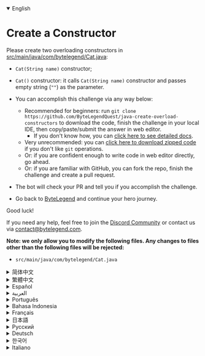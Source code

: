 <details open='true'>
<summary>English</summary>

# Create a Constructor

Please create two overloading constructors in [src/main/java/com/bytelegend/Cat.java](https://github.com/ByteLegendQuest/java-create-overload-constructors/blob/main/src/main/java/com/bytelegend/Cat.java):
- `Cat(String name)` constructor;
- `Cat()` constructor: it calls `Cat(String name)` constructor and passes empty string (`""`) as the parameter.

- You can accomplish this challenge via any way below:
  - Recommended for beginners: run `git clone https://github.com/ByteLegendQuest/java-create-overload-constructors` to download the code,
    finish the challenge in your local IDE, then copy/paste/submit the answer in web editor.
    - If you don't know how, you can [click here to see detailed docs](https://github.com/ByteLegendQuest/java-create-overload-constructors/blob/main/docs/en/clone-and-import.md).
  - Very unrecommended: you can [click here to download zipped code](https://codeload.github.com/ByteLegendQuest/java-create-overload-constructors/zip/refs/heads/main) if you don't like `git` operations.
  - Or: if you are confident enough to write code in web editor directly, go ahead.
  - Or: if you are familiar with GitHub, you can fork the repo, finish the challenge and create a pull request.
- The bot will check your PR and tell you if you accomplish the challenge.
- Go back to [ByteLegend](https://bytelegend.com) and continue your hero journey.

Good luck!

If you need any help, feel free to join the [Discord Community](https://discord.gg/35RreUUGWt) or contact us via [contact@bytelegend.com](mailto:contact@bytelegend.com).

**Note: we only allow you to modify the following files.
Any changes to files other than the following files will be rejected:**

- `src/main/java/com/bytelegend/Cat.java`
</details>
<details>
<summary>简体中文</summary>

# 创建<ruby>重载<rt>Overload</rt></ruby>的<ruby>构造器<rt>Constructor</rt></ruby>

请在[src/main/java/com/bytelegend/Cat.java](https://github.com/ByteLegendQuest/java-create-overload-constructors/blob/main/src/main/java/com/bytelegend/Cat.java)中创建两个重载的构造器：
- `Cat(String name)`构造器；
- `Cat()`构造器，令其调用`Cat(String name)`构造器并传递空字符串（`""`）作为参数。

- 你可以使用以下任意一种方法完成挑战：
  - 初学者推荐：运行`git clone https://git.bytelegend.com/ByteLegendQuest/java-create-overload-constructors`将代码下载到本地，在本地使用IDE调试完成后复制到网页编辑器里提交。
    - 如果你不知道怎么做，可以点击[这里查看详细文档](https://github.com/ByteLegendQuest/java-create-overload-constructors/blob/main/docs/zh_hans/clone-and-import.md)。
  - 非常不推荐：如果你实在不喜欢`git`命令行操作，你可以[点击这里直接下载打包好的代码](https://ghcodeload.bytelegend.com/ByteLegendQuest/java-create-overload-constructors/zip/refs/heads/main)。
  - 或者：如果你非常自信不需要下载代码到本地调试，可以使用网页编辑器直接提交。
  - 或者：如果你对GitHub非常熟悉，你可以fork仓库、完成挑战后，创建一个Pull Request。
- 机器人将会检查你的答案，告诉你你是否通过了挑战。
- 回到[字节传说](https://bytelegend.com)，然后继续你的英雄旅程。

祝你好运！

如果你需要任何帮助，欢迎加入官方玩家QQ群（在[首页](https://bytelegend.com)右下角的`联系 & 关于`菜单里可以找到入群方式）或者[Discord社区](https://discord.gg/35RreUUGWt)，或email至[contact@bytelegend.com](mailto:contact@bytelegend.com)。

**注意：我们只允许您修改以下文件，任何对其他文件的修改都会被拒绝：**

- `src/main/java/com/bytelegend/Cat.java`
</details>
<details>
<summary>繁體中文</summary>

<h1>Create a Constructor</h1>
<p>Please create two overloading constructors in <a href="https://github.com/ByteLegendQuest/java-create-overload-constructors/blob/main/src/main/java/com/bytelegend/Cat.java" target="_blank">src/main/java/com/bytelegend/Cat.java</a>:</p>
<ul>
<li>
<p><code class="notranslate">Cat(String name)</code> constructor;</p>
</li>
<li>
<p><code class="notranslate">Cat()</code> constructor: it calls <code class="notranslate">Cat(String name)</code> constructor and passes empty string (<code class="notranslate">&quot;&quot;</code>) as the parameter.</p>
</li>
<li>
<p>You can accomplish this challenge via any way below:</p>
<ul>
<li>Recommended for beginners: run <code class="notranslate">git clone https://github.com/ByteLegendQuest/java-create-overload-constructors</code> to download the code,
finish the challenge in your local IDE, then copy/paste/submit the answer in web editor.
<ul>
<li>If you don't know how, you can <a href="https://github.com/ByteLegendQuest/java-create-overload-constructors/blob/main/docs/en/clone-and-import.md" target="_blank">click here to see detailed docs</a>.</li>
</ul>
</li>
<li>Very unrecommended: you can <a href="https://codeload.github.com/ByteLegendQuest/java-create-overload-constructors/zip/refs/heads/main" target="_blank">click here to download zipped code</a> if you don't like <code class="notranslate">git</code> operations.</li>
<li>Or: if you are confident enough to write code in web editor directly, go ahead.</li>
<li>Or: if you are familiar with GitHub, you can fork the repo, finish the challenge and create a pull request.</li>
</ul>
</li>
<li>
<p>The bot will check your PR and tell you if you accomplish the challenge.</p>
</li>
<li>
<p>Go back to <a href="https://bytelegend.com" target="_blank">ByteLegend</a> and continue your hero journey.</p>
</li>
</ul>
<p>Good luck!</p>
<p>If you need any help, feel free to join the <a href="https://discord.gg/35RreUUGWt" target="_blank">Discord Community</a> or contact us via <a href="mailto:contact@bytelegend.com" target="_blank">contact@bytelegend.com</a>.</p>
<p><strong>Note: we only allow you to modify the following files.
Any changes to files other than the following files will be rejected:</strong></p>
<ul>
<li><code class="notranslate">src/main/java/com/bytelegend/Cat.java</code></li>
</ul>
</details>
<details>
<summary>Español</summary>

<h1>Create a Constructor</h1>
<p>Please create two overloading constructors in <a href="https://github.com/ByteLegendQuest/java-create-overload-constructors/blob/main/src/main/java/com/bytelegend/Cat.java" target="_blank">src/main/java/com/bytelegend/Cat.java</a>:</p>
<ul>
<li>
<p><code class="notranslate">Cat(String name)</code> constructor;</p>
</li>
<li>
<p><code class="notranslate">Cat()</code> constructor: it calls <code class="notranslate">Cat(String name)</code> constructor and passes empty string (<code class="notranslate">&quot;&quot;</code>) as the parameter.</p>
</li>
<li>
<p>You can accomplish this challenge via any way below:</p>
<ul>
<li>Recommended for beginners: run <code class="notranslate">git clone https://github.com/ByteLegendQuest/java-create-overload-constructors</code> to download the code,
finish the challenge in your local IDE, then copy/paste/submit the answer in web editor.
<ul>
<li>If you don't know how, you can <a href="https://github.com/ByteLegendQuest/java-create-overload-constructors/blob/main/docs/en/clone-and-import.md" target="_blank">click here to see detailed docs</a>.</li>
</ul>
</li>
<li>Very unrecommended: you can <a href="https://codeload.github.com/ByteLegendQuest/java-create-overload-constructors/zip/refs/heads/main" target="_blank">click here to download zipped code</a> if you don't like <code class="notranslate">git</code> operations.</li>
<li>Or: if you are confident enough to write code in web editor directly, go ahead.</li>
<li>Or: if you are familiar with GitHub, you can fork the repo, finish the challenge and create a pull request.</li>
</ul>
</li>
<li>
<p>The bot will check your PR and tell you if you accomplish the challenge.</p>
</li>
<li>
<p>Go back to <a href="https://bytelegend.com" target="_blank">ByteLegend</a> and continue your hero journey.</p>
</li>
</ul>
<p>Good luck!</p>
<p>If you need any help, feel free to join the <a href="https://discord.gg/35RreUUGWt" target="_blank">Discord Community</a> or contact us via <a href="mailto:contact@bytelegend.com" target="_blank">contact@bytelegend.com</a>.</p>
<p><strong>Note: we only allow you to modify the following files.
Any changes to files other than the following files will be rejected:</strong></p>
<ul>
<li><code class="notranslate">src/main/java/com/bytelegend/Cat.java</code></li>
</ul>
</details>
<details>
<summary>العربية</summary>

<h1>Create a Constructor</h1>
<p>Please create two overloading constructors in <a href="https://github.com/ByteLegendQuest/java-create-overload-constructors/blob/main/src/main/java/com/bytelegend/Cat.java" target="_blank">src/main/java/com/bytelegend/Cat.java</a>:</p>
<ul>
<li>
<p><code class="notranslate">Cat(String name)</code> constructor;</p>
</li>
<li>
<p><code class="notranslate">Cat()</code> constructor: it calls <code class="notranslate">Cat(String name)</code> constructor and passes empty string (<code class="notranslate">&quot;&quot;</code>) as the parameter.</p>
</li>
<li>
<p>You can accomplish this challenge via any way below:</p>
<ul>
<li>Recommended for beginners: run <code class="notranslate">git clone https://github.com/ByteLegendQuest/java-create-overload-constructors</code> to download the code,
finish the challenge in your local IDE, then copy/paste/submit the answer in web editor.
<ul>
<li>If you don't know how, you can <a href="https://github.com/ByteLegendQuest/java-create-overload-constructors/blob/main/docs/en/clone-and-import.md" target="_blank">click here to see detailed docs</a>.</li>
</ul>
</li>
<li>Very unrecommended: you can <a href="https://codeload.github.com/ByteLegendQuest/java-create-overload-constructors/zip/refs/heads/main" target="_blank">click here to download zipped code</a> if you don't like <code class="notranslate">git</code> operations.</li>
<li>Or: if you are confident enough to write code in web editor directly, go ahead.</li>
<li>Or: if you are familiar with GitHub, you can fork the repo, finish the challenge and create a pull request.</li>
</ul>
</li>
<li>
<p>The bot will check your PR and tell you if you accomplish the challenge.</p>
</li>
<li>
<p>Go back to <a href="https://bytelegend.com" target="_blank">ByteLegend</a> and continue your hero journey.</p>
</li>
</ul>
<p>Good luck!</p>
<p>If you need any help, feel free to join the <a href="https://discord.gg/35RreUUGWt" target="_blank">Discord Community</a> or contact us via <a href="mailto:contact@bytelegend.com" target="_blank">contact@bytelegend.com</a>.</p>
<p><strong>Note: we only allow you to modify the following files.
Any changes to files other than the following files will be rejected:</strong></p>
<ul>
<li><code class="notranslate">src/main/java/com/bytelegend/Cat.java</code></li>
</ul>
</details>
<details>
<summary>Português</summary>

<h1>Create a Constructor</h1>
<p>Please create two overloading constructors in <a href="https://github.com/ByteLegendQuest/java-create-overload-constructors/blob/main/src/main/java/com/bytelegend/Cat.java" target="_blank">src/main/java/com/bytelegend/Cat.java</a>:</p>
<ul>
<li>
<p><code class="notranslate">Cat(String name)</code> constructor;</p>
</li>
<li>
<p><code class="notranslate">Cat()</code> constructor: it calls <code class="notranslate">Cat(String name)</code> constructor and passes empty string (<code class="notranslate">&quot;&quot;</code>) as the parameter.</p>
</li>
<li>
<p>You can accomplish this challenge via any way below:</p>
<ul>
<li>Recommended for beginners: run <code class="notranslate">git clone https://github.com/ByteLegendQuest/java-create-overload-constructors</code> to download the code,
finish the challenge in your local IDE, then copy/paste/submit the answer in web editor.
<ul>
<li>If you don't know how, you can <a href="https://github.com/ByteLegendQuest/java-create-overload-constructors/blob/main/docs/en/clone-and-import.md" target="_blank">click here to see detailed docs</a>.</li>
</ul>
</li>
<li>Very unrecommended: you can <a href="https://codeload.github.com/ByteLegendQuest/java-create-overload-constructors/zip/refs/heads/main" target="_blank">click here to download zipped code</a> if you don't like <code class="notranslate">git</code> operations.</li>
<li>Or: if you are confident enough to write code in web editor directly, go ahead.</li>
<li>Or: if you are familiar with GitHub, you can fork the repo, finish the challenge and create a pull request.</li>
</ul>
</li>
<li>
<p>The bot will check your PR and tell you if you accomplish the challenge.</p>
</li>
<li>
<p>Go back to <a href="https://bytelegend.com" target="_blank">ByteLegend</a> and continue your hero journey.</p>
</li>
</ul>
<p>Good luck!</p>
<p>If you need any help, feel free to join the <a href="https://discord.gg/35RreUUGWt" target="_blank">Discord Community</a> or contact us via <a href="mailto:contact@bytelegend.com" target="_blank">contact@bytelegend.com</a>.</p>
<p><strong>Note: we only allow you to modify the following files.
Any changes to files other than the following files will be rejected:</strong></p>
<ul>
<li><code class="notranslate">src/main/java/com/bytelegend/Cat.java</code></li>
</ul>
</details>
<details>
<summary>Bahasa Indonesia</summary>

<h1>Create a Constructor</h1>
<p>Please create two overloading constructors in <a href="https://github.com/ByteLegendQuest/java-create-overload-constructors/blob/main/src/main/java/com/bytelegend/Cat.java" target="_blank">src/main/java/com/bytelegend/Cat.java</a>:</p>
<ul>
<li>
<p><code class="notranslate">Cat(String name)</code> constructor;</p>
</li>
<li>
<p><code class="notranslate">Cat()</code> constructor: it calls <code class="notranslate">Cat(String name)</code> constructor and passes empty string (<code class="notranslate">&quot;&quot;</code>) as the parameter.</p>
</li>
<li>
<p>You can accomplish this challenge via any way below:</p>
<ul>
<li>Recommended for beginners: run <code class="notranslate">git clone https://github.com/ByteLegendQuest/java-create-overload-constructors</code> to download the code,
finish the challenge in your local IDE, then copy/paste/submit the answer in web editor.
<ul>
<li>If you don't know how, you can <a href="https://github.com/ByteLegendQuest/java-create-overload-constructors/blob/main/docs/en/clone-and-import.md" target="_blank">click here to see detailed docs</a>.</li>
</ul>
</li>
<li>Very unrecommended: you can <a href="https://codeload.github.com/ByteLegendQuest/java-create-overload-constructors/zip/refs/heads/main" target="_blank">click here to download zipped code</a> if you don't like <code class="notranslate">git</code> operations.</li>
<li>Or: if you are confident enough to write code in web editor directly, go ahead.</li>
<li>Or: if you are familiar with GitHub, you can fork the repo, finish the challenge and create a pull request.</li>
</ul>
</li>
<li>
<p>The bot will check your PR and tell you if you accomplish the challenge.</p>
</li>
<li>
<p>Go back to <a href="https://bytelegend.com" target="_blank">ByteLegend</a> and continue your hero journey.</p>
</li>
</ul>
<p>Good luck!</p>
<p>If you need any help, feel free to join the <a href="https://discord.gg/35RreUUGWt" target="_blank">Discord Community</a> or contact us via <a href="mailto:contact@bytelegend.com" target="_blank">contact@bytelegend.com</a>.</p>
<p><strong>Note: we only allow you to modify the following files.
Any changes to files other than the following files will be rejected:</strong></p>
<ul>
<li><code class="notranslate">src/main/java/com/bytelegend/Cat.java</code></li>
</ul>
</details>
<details>
<summary>Français</summary>

<h1>Create a Constructor</h1>
<p>Please create two overloading constructors in <a href="https://github.com/ByteLegendQuest/java-create-overload-constructors/blob/main/src/main/java/com/bytelegend/Cat.java" target="_blank">src/main/java/com/bytelegend/Cat.java</a>:</p>
<ul>
<li>
<p><code class="notranslate">Cat(String name)</code> constructor;</p>
</li>
<li>
<p><code class="notranslate">Cat()</code> constructor: it calls <code class="notranslate">Cat(String name)</code> constructor and passes empty string (<code class="notranslate">&quot;&quot;</code>) as the parameter.</p>
</li>
<li>
<p>You can accomplish this challenge via any way below:</p>
<ul>
<li>Recommended for beginners: run <code class="notranslate">git clone https://github.com/ByteLegendQuest/java-create-overload-constructors</code> to download the code,
finish the challenge in your local IDE, then copy/paste/submit the answer in web editor.
<ul>
<li>If you don't know how, you can <a href="https://github.com/ByteLegendQuest/java-create-overload-constructors/blob/main/docs/en/clone-and-import.md" target="_blank">click here to see detailed docs</a>.</li>
</ul>
</li>
<li>Very unrecommended: you can <a href="https://codeload.github.com/ByteLegendQuest/java-create-overload-constructors/zip/refs/heads/main" target="_blank">click here to download zipped code</a> if you don't like <code class="notranslate">git</code> operations.</li>
<li>Or: if you are confident enough to write code in web editor directly, go ahead.</li>
<li>Or: if you are familiar with GitHub, you can fork the repo, finish the challenge and create a pull request.</li>
</ul>
</li>
<li>
<p>The bot will check your PR and tell you if you accomplish the challenge.</p>
</li>
<li>
<p>Go back to <a href="https://bytelegend.com" target="_blank">ByteLegend</a> and continue your hero journey.</p>
</li>
</ul>
<p>Good luck!</p>
<p>If you need any help, feel free to join the <a href="https://discord.gg/35RreUUGWt" target="_blank">Discord Community</a> or contact us via <a href="mailto:contact@bytelegend.com" target="_blank">contact@bytelegend.com</a>.</p>
<p><strong>Note: we only allow you to modify the following files.
Any changes to files other than the following files will be rejected:</strong></p>
<ul>
<li><code class="notranslate">src/main/java/com/bytelegend/Cat.java</code></li>
</ul>
</details>
<details>
<summary>日本語</summary>

<h1>Create a Constructor</h1>
<p>Please create two overloading constructors in <a href="https://github.com/ByteLegendQuest/java-create-overload-constructors/blob/main/src/main/java/com/bytelegend/Cat.java" target="_blank">src/main/java/com/bytelegend/Cat.java</a>:</p>
<ul>
<li>
<p><code class="notranslate">Cat(String name)</code> constructor;</p>
</li>
<li>
<p><code class="notranslate">Cat()</code> constructor: it calls <code class="notranslate">Cat(String name)</code> constructor and passes empty string (<code class="notranslate">&quot;&quot;</code>) as the parameter.</p>
</li>
<li>
<p>You can accomplish this challenge via any way below:</p>
<ul>
<li>Recommended for beginners: run <code class="notranslate">git clone https://github.com/ByteLegendQuest/java-create-overload-constructors</code> to download the code,
finish the challenge in your local IDE, then copy/paste/submit the answer in web editor.
<ul>
<li>If you don't know how, you can <a href="https://github.com/ByteLegendQuest/java-create-overload-constructors/blob/main/docs/en/clone-and-import.md" target="_blank">click here to see detailed docs</a>.</li>
</ul>
</li>
<li>Very unrecommended: you can <a href="https://codeload.github.com/ByteLegendQuest/java-create-overload-constructors/zip/refs/heads/main" target="_blank">click here to download zipped code</a> if you don't like <code class="notranslate">git</code> operations.</li>
<li>Or: if you are confident enough to write code in web editor directly, go ahead.</li>
<li>Or: if you are familiar with GitHub, you can fork the repo, finish the challenge and create a pull request.</li>
</ul>
</li>
<li>
<p>The bot will check your PR and tell you if you accomplish the challenge.</p>
</li>
<li>
<p>Go back to <a href="https://bytelegend.com" target="_blank">ByteLegend</a> and continue your hero journey.</p>
</li>
</ul>
<p>Good luck!</p>
<p>If you need any help, feel free to join the <a href="https://discord.gg/35RreUUGWt" target="_blank">Discord Community</a> or contact us via <a href="mailto:contact@bytelegend.com" target="_blank">contact@bytelegend.com</a>.</p>
<p><strong>Note: we only allow you to modify the following files.
Any changes to files other than the following files will be rejected:</strong></p>
<ul>
<li><code class="notranslate">src/main/java/com/bytelegend/Cat.java</code></li>
</ul>
</details>
<details>
<summary>Русский</summary>

<h1>Create a Constructor</h1>
<p>Please create two overloading constructors in <a href="https://github.com/ByteLegendQuest/java-create-overload-constructors/blob/main/src/main/java/com/bytelegend/Cat.java" target="_blank">src/main/java/com/bytelegend/Cat.java</a>:</p>
<ul>
<li>
<p><code class="notranslate">Cat(String name)</code> constructor;</p>
</li>
<li>
<p><code class="notranslate">Cat()</code> constructor: it calls <code class="notranslate">Cat(String name)</code> constructor and passes empty string (<code class="notranslate">&quot;&quot;</code>) as the parameter.</p>
</li>
<li>
<p>You can accomplish this challenge via any way below:</p>
<ul>
<li>Recommended for beginners: run <code class="notranslate">git clone https://github.com/ByteLegendQuest/java-create-overload-constructors</code> to download the code,
finish the challenge in your local IDE, then copy/paste/submit the answer in web editor.
<ul>
<li>If you don't know how, you can <a href="https://github.com/ByteLegendQuest/java-create-overload-constructors/blob/main/docs/en/clone-and-import.md" target="_blank">click here to see detailed docs</a>.</li>
</ul>
</li>
<li>Very unrecommended: you can <a href="https://codeload.github.com/ByteLegendQuest/java-create-overload-constructors/zip/refs/heads/main" target="_blank">click here to download zipped code</a> if you don't like <code class="notranslate">git</code> operations.</li>
<li>Or: if you are confident enough to write code in web editor directly, go ahead.</li>
<li>Or: if you are familiar with GitHub, you can fork the repo, finish the challenge and create a pull request.</li>
</ul>
</li>
<li>
<p>The bot will check your PR and tell you if you accomplish the challenge.</p>
</li>
<li>
<p>Go back to <a href="https://bytelegend.com" target="_blank">ByteLegend</a> and continue your hero journey.</p>
</li>
</ul>
<p>Good luck!</p>
<p>If you need any help, feel free to join the <a href="https://discord.gg/35RreUUGWt" target="_blank">Discord Community</a> or contact us via <a href="mailto:contact@bytelegend.com" target="_blank">contact@bytelegend.com</a>.</p>
<p><strong>Note: we only allow you to modify the following files.
Any changes to files other than the following files will be rejected:</strong></p>
<ul>
<li><code class="notranslate">src/main/java/com/bytelegend/Cat.java</code></li>
</ul>
</details>
<details>
<summary>Deutsch</summary>

<h1>Create a Constructor</h1>
<p>Please create two overloading constructors in <a href="https://github.com/ByteLegendQuest/java-create-overload-constructors/blob/main/src/main/java/com/bytelegend/Cat.java" target="_blank">src/main/java/com/bytelegend/Cat.java</a>:</p>
<ul>
<li>
<p><code class="notranslate">Cat(String name)</code> constructor;</p>
</li>
<li>
<p><code class="notranslate">Cat()</code> constructor: it calls <code class="notranslate">Cat(String name)</code> constructor and passes empty string (<code class="notranslate">&quot;&quot;</code>) as the parameter.</p>
</li>
<li>
<p>You can accomplish this challenge via any way below:</p>
<ul>
<li>Recommended for beginners: run <code class="notranslate">git clone https://github.com/ByteLegendQuest/java-create-overload-constructors</code> to download the code,
finish the challenge in your local IDE, then copy/paste/submit the answer in web editor.
<ul>
<li>If you don't know how, you can <a href="https://github.com/ByteLegendQuest/java-create-overload-constructors/blob/main/docs/en/clone-and-import.md" target="_blank">click here to see detailed docs</a>.</li>
</ul>
</li>
<li>Very unrecommended: you can <a href="https://codeload.github.com/ByteLegendQuest/java-create-overload-constructors/zip/refs/heads/main" target="_blank">click here to download zipped code</a> if you don't like <code class="notranslate">git</code> operations.</li>
<li>Or: if you are confident enough to write code in web editor directly, go ahead.</li>
<li>Or: if you are familiar with GitHub, you can fork the repo, finish the challenge and create a pull request.</li>
</ul>
</li>
<li>
<p>The bot will check your PR and tell you if you accomplish the challenge.</p>
</li>
<li>
<p>Go back to <a href="https://bytelegend.com" target="_blank">ByteLegend</a> and continue your hero journey.</p>
</li>
</ul>
<p>Good luck!</p>
<p>If you need any help, feel free to join the <a href="https://discord.gg/35RreUUGWt" target="_blank">Discord Community</a> or contact us via <a href="mailto:contact@bytelegend.com" target="_blank">contact@bytelegend.com</a>.</p>
<p><strong>Note: we only allow you to modify the following files.
Any changes to files other than the following files will be rejected:</strong></p>
<ul>
<li><code class="notranslate">src/main/java/com/bytelegend/Cat.java</code></li>
</ul>
</details>
<details>
<summary>한국어</summary>

<h1>Create a Constructor</h1>
<p>Please create two overloading constructors in <a href="https://github.com/ByteLegendQuest/java-create-overload-constructors/blob/main/src/main/java/com/bytelegend/Cat.java" target="_blank">src/main/java/com/bytelegend/Cat.java</a>:</p>
<ul>
<li>
<p><code class="notranslate">Cat(String name)</code> constructor;</p>
</li>
<li>
<p><code class="notranslate">Cat()</code> constructor: it calls <code class="notranslate">Cat(String name)</code> constructor and passes empty string (<code class="notranslate">&quot;&quot;</code>) as the parameter.</p>
</li>
<li>
<p>You can accomplish this challenge via any way below:</p>
<ul>
<li>Recommended for beginners: run <code class="notranslate">git clone https://github.com/ByteLegendQuest/java-create-overload-constructors</code> to download the code,
finish the challenge in your local IDE, then copy/paste/submit the answer in web editor.
<ul>
<li>If you don't know how, you can <a href="https://github.com/ByteLegendQuest/java-create-overload-constructors/blob/main/docs/en/clone-and-import.md" target="_blank">click here to see detailed docs</a>.</li>
</ul>
</li>
<li>Very unrecommended: you can <a href="https://codeload.github.com/ByteLegendQuest/java-create-overload-constructors/zip/refs/heads/main" target="_blank">click here to download zipped code</a> if you don't like <code class="notranslate">git</code> operations.</li>
<li>Or: if you are confident enough to write code in web editor directly, go ahead.</li>
<li>Or: if you are familiar with GitHub, you can fork the repo, finish the challenge and create a pull request.</li>
</ul>
</li>
<li>
<p>The bot will check your PR and tell you if you accomplish the challenge.</p>
</li>
<li>
<p>Go back to <a href="https://bytelegend.com" target="_blank">ByteLegend</a> and continue your hero journey.</p>
</li>
</ul>
<p>Good luck!</p>
<p>If you need any help, feel free to join the <a href="https://discord.gg/35RreUUGWt" target="_blank">Discord Community</a> or contact us via <a href="mailto:contact@bytelegend.com" target="_blank">contact@bytelegend.com</a>.</p>
<p><strong>Note: we only allow you to modify the following files.
Any changes to files other than the following files will be rejected:</strong></p>
<ul>
<li><code class="notranslate">src/main/java/com/bytelegend/Cat.java</code></li>
</ul>
</details>
<details>
<summary>Italiano</summary>

<h1>Create a Constructor</h1>
<p>Please create two overloading constructors in <a href="https://github.com/ByteLegendQuest/java-create-overload-constructors/blob/main/src/main/java/com/bytelegend/Cat.java" target="_blank">src/main/java/com/bytelegend/Cat.java</a>:</p>
<ul>
<li>
<p><code class="notranslate">Cat(String name)</code> constructor;</p>
</li>
<li>
<p><code class="notranslate">Cat()</code> constructor: it calls <code class="notranslate">Cat(String name)</code> constructor and passes empty string (<code class="notranslate">&quot;&quot;</code>) as the parameter.</p>
</li>
<li>
<p>You can accomplish this challenge via any way below:</p>
<ul>
<li>Recommended for beginners: run <code class="notranslate">git clone https://github.com/ByteLegendQuest/java-create-overload-constructors</code> to download the code,
finish the challenge in your local IDE, then copy/paste/submit the answer in web editor.
<ul>
<li>If you don't know how, you can <a href="https://github.com/ByteLegendQuest/java-create-overload-constructors/blob/main/docs/en/clone-and-import.md" target="_blank">click here to see detailed docs</a>.</li>
</ul>
</li>
<li>Very unrecommended: you can <a href="https://codeload.github.com/ByteLegendQuest/java-create-overload-constructors/zip/refs/heads/main" target="_blank">click here to download zipped code</a> if you don't like <code class="notranslate">git</code> operations.</li>
<li>Or: if you are confident enough to write code in web editor directly, go ahead.</li>
<li>Or: if you are familiar with GitHub, you can fork the repo, finish the challenge and create a pull request.</li>
</ul>
</li>
<li>
<p>The bot will check your PR and tell you if you accomplish the challenge.</p>
</li>
<li>
<p>Go back to <a href="https://bytelegend.com" target="_blank">ByteLegend</a> and continue your hero journey.</p>
</li>
</ul>
<p>Good luck!</p>
<p>If you need any help, feel free to join the <a href="https://discord.gg/35RreUUGWt" target="_blank">Discord Community</a> or contact us via <a href="mailto:contact@bytelegend.com" target="_blank">contact@bytelegend.com</a>.</p>
<p><strong>Note: we only allow you to modify the following files.
Any changes to files other than the following files will be rejected:</strong></p>
<ul>
<li><code class="notranslate">src/main/java/com/bytelegend/Cat.java</code></li>
</ul>
</details>